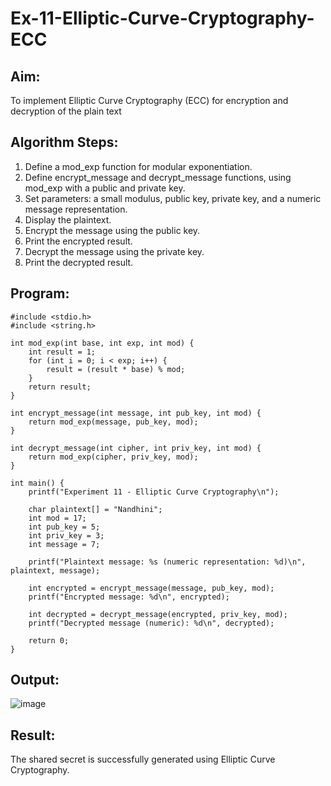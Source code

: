 # Ex-11-Elliptic-Curve-Cryptography-ECC

## Aim:
To implement Elliptic Curve Cryptography (ECC) for encryption
and decryption of the plain text

## Algorithm Steps:

1. Define a mod_exp function for modular exponentiation.
2. Define encrypt_message and decrypt_message functions,
using mod_exp with a public and private key.
3. Set parameters: a small modulus, public key, private key, and
a numeric message representation.
4. Display the plaintext.
5. Encrypt the message using the public key.
6. Print the encrypted result.
7. Decrypt the message using the private key.
8. Print the decrypted result.

## Program:
```
#include <stdio.h>
#include <string.h>

int mod_exp(int base, int exp, int mod) {
    int result = 1;
    for (int i = 0; i < exp; i++) {
        result = (result * base) % mod;
    }
    return result;
}

int encrypt_message(int message, int pub_key, int mod) {
    return mod_exp(message, pub_key, mod);
}

int decrypt_message(int cipher, int priv_key, int mod) {
    return mod_exp(cipher, priv_key, mod);
}

int main() {
    printf("Experiment 11 - Elliptic Curve Cryptography\n");
    
    char plaintext[] = "Nandhini";
    int mod = 17;
    int pub_key = 5;
    int priv_key = 3;
    int message = 7;

    printf("Plaintext message: %s (numeric representation: %d)\n", plaintext, message);

    int encrypted = encrypt_message(message, pub_key, mod);
    printf("Encrypted message: %d\n", encrypted);

    int decrypted = decrypt_message(encrypted, priv_key, mod);
    printf("Decrypted message (numeric): %d\n", decrypted);

    return 0;
}

```

## Output:
![image](https://github.com/user-attachments/assets/9bf95f06-2460-4db8-bd06-891cc21141c6)

## Result:
The shared secret is successfully generated using Elliptic Curve
Cryptography.
